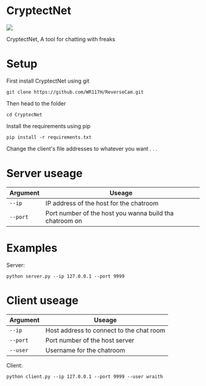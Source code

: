 # CryptectNet

![](https://github.com/WR117H/CryptecNet/assets/97615989/a066d9bf-c957-4a18-8ff6-d1a89d42eaf2)

CryptectNet, A tool for chatting with freaks
# Setup
First install CryptectNet using git
```
git clone https://github.com/WR117H/ReverseCam.git
```
Then head to the folder
```
cd CryptecNet
```
Install the requirements using pip
```
pip install -r requirements.txt
```
Change the client's file addresses to whatever you want . . .

# Server useage
| Argument | Useage |
| --- | --- |
| `--ip` | IP address of the host for the chatroom  |
| `--port` | Port number of the host you wanna build tha chatroom on |

# Examples
Server:
```
python server.py --ip 127.0.0.1 --port 9999
```

# Client useage
| Argument | Useage |
| --- | --- |
| `--ip` | Host address to connect to the chat room |
| `--port` | Port number of the host server |
| `--user` | Username for the chatroom |


Client:
```
python client.py --ip 127.0.0.1 --port 9999 --user wraith
```
